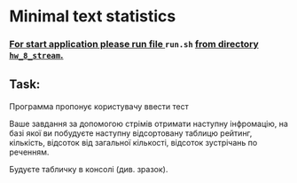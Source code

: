 # Minimal text statistics #
### <u> For start application please run file </u> `run.sh` <u> from directory `hw_8_stream`. </u> ###
## Task: ##
#### 
Программа пропонує користувачу ввести тест

Ваше завдання за допомогою стрімів отримати наступну інфромацію, на базі якої ви побудуєте наступну відсортовану таблицю
рейтинг, кількість, відсоток від загальної кількості, відсоток зустрічань по реченням.

Будуєтe табличку в консолі (див. зразок).

####